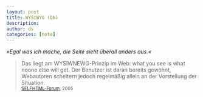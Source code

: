 ```yaml
---
layout: post
title: WYSIWYG (Q6)
description:
author: ds
categories: [note]
---
```



*»Egal was ich mache, die Seite sieht überall anders aus.«*

> Das liegt am WYSIWNEWG-Prinzip im Web: what you see is what noone else will get. Der Benutzer ist daran bereits gewöhnt, Webautoren scheitern jedoch regelmäßig allein an der Vorstellung der Situation.  
> <small>[SELFHTML-Forum](http://community.de.selfhtml.org/zitatesammlung/zitat150), 2005</small>


